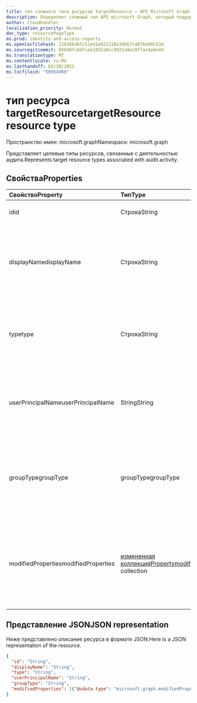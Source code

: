 ```yaml
---
title: тип сложного типа ресурсов targetResource — API Microsoft Graph
description: Определяет сложный тип API microsoft Graph, который поддерживает деятельность организации (клиента) по отчету о журнале аудита.
author: cloudhandler
localization_priority: Normal
doc_type: resourcePageType
ms.prod: identity-and-access-reports
ms.openlocfilehash: 12030bdb5c51e41e821218e3db67c4878a90c53d
ms.sourcegitcommit: 68b49fc847ceb1032a9cc9821a9ec0f7ac4abe44
ms.translationtype: MT
ms.contentlocale: ru-RU
ms.lasthandoff: 03/20/2021
ms.locfileid: "50954960"
---
```

# <a name="targetresource-resource-type"></a><span data-ttu-id="02f43-103">тип ресурса targetResource</span><span class="sxs-lookup"><span data-stu-id="02f43-103">targetResource resource type</span></span>

<span data-ttu-id="02f43-104">Пространство имен: microsoft.graph</span><span class="sxs-lookup"><span data-stu-id="02f43-104">Namespace: microsoft.graph</span></span>

<span data-ttu-id="02f43-105">Представляет целевые типы ресурсов, связанные с деятельностью аудита.</span><span class="sxs-lookup"><span data-stu-id="02f43-105">Represents target resource types associated with audit activity.</span></span> 


## <a name="properties"></a><span data-ttu-id="02f43-106">Свойства</span><span class="sxs-lookup"><span data-stu-id="02f43-106">Properties</span></span>

| <span data-ttu-id="02f43-107">Свойство</span><span class="sxs-lookup"><span data-stu-id="02f43-107">Property</span></span>     | <span data-ttu-id="02f43-108">Тип</span><span class="sxs-lookup"><span data-stu-id="02f43-108">Type</span></span>   |<span data-ttu-id="02f43-109">Описание</span><span class="sxs-lookup"><span data-stu-id="02f43-109">Description</span></span>|
|:---------------|:--------|:----------|
|<span data-ttu-id="02f43-110">id</span><span class="sxs-lookup"><span data-stu-id="02f43-110">id</span></span>|<span data-ttu-id="02f43-111">Строка</span><span class="sxs-lookup"><span data-stu-id="02f43-111">String</span></span>|<span data-ttu-id="02f43-112">Указывает уникальный ID ресурса.</span><span class="sxs-lookup"><span data-stu-id="02f43-112">Indicates the unique ID of the resource.</span></span>|
|<span data-ttu-id="02f43-113">displayName</span><span class="sxs-lookup"><span data-stu-id="02f43-113">displayName</span></span>|<span data-ttu-id="02f43-114">Строка</span><span class="sxs-lookup"><span data-stu-id="02f43-114">String</span></span>|<span data-ttu-id="02f43-115">Указывает видимое имя, определенное для ресурса.</span><span class="sxs-lookup"><span data-stu-id="02f43-115">Indicates the visible name defined for the resource.</span></span> <span data-ttu-id="02f43-116">Обычно указывается, когда создается ресурс.</span><span class="sxs-lookup"><span data-stu-id="02f43-116">Typically specified when the resource is created.</span></span>|
|<span data-ttu-id="02f43-117">type</span><span class="sxs-lookup"><span data-stu-id="02f43-117">type</span></span>|<span data-ttu-id="02f43-118">Строка</span><span class="sxs-lookup"><span data-stu-id="02f43-118">String</span></span>|<span data-ttu-id="02f43-119">Описывает тип ресурса.</span><span class="sxs-lookup"><span data-stu-id="02f43-119">Describes the resource type.</span></span>  <span data-ttu-id="02f43-120">Примеры значений включают `Application` `Group` , и `ServicePrincipal` `User` .</span><span class="sxs-lookup"><span data-stu-id="02f43-120">Example values include `Application`, `Group`, `ServicePrincipal`, and `User`.</span></span>|
|<span data-ttu-id="02f43-121">userPrincipalName</span><span class="sxs-lookup"><span data-stu-id="02f43-121">userPrincipalName</span></span>|<span data-ttu-id="02f43-122">String</span><span class="sxs-lookup"><span data-stu-id="02f43-122">String</span></span>|<span data-ttu-id="02f43-123">При **наборе** типа включается имя пользователя, которое `User` инициировало действие; для других `null` типов.</span><span class="sxs-lookup"><span data-stu-id="02f43-123">When **type** is set to `User`, this includes the user name that initiated the action; `null` for other types.</span></span>|
|<span data-ttu-id="02f43-124">groupType</span><span class="sxs-lookup"><span data-stu-id="02f43-124">groupType</span></span>|<span data-ttu-id="02f43-125">groupType</span><span class="sxs-lookup"><span data-stu-id="02f43-125">groupType</span></span>|<span data-ttu-id="02f43-126">При **наборе** типа указывается тип `Group` группы.</span><span class="sxs-lookup"><span data-stu-id="02f43-126">When **type** is set to `Group`, this indicates the group type.</span></span>  <span data-ttu-id="02f43-127">Возможные значения: `unifiedGroups` `azureAD` , и `unknownFutureValue`</span><span class="sxs-lookup"><span data-stu-id="02f43-127">Possible values are: `unifiedGroups`, `azureAD`, and `unknownFutureValue`</span></span>|
|<span data-ttu-id="02f43-128">modifiedProperties</span><span class="sxs-lookup"><span data-stu-id="02f43-128">modifiedProperties</span></span>|<span data-ttu-id="02f43-129">[измененная коллекцияProperty](modifiedproperty.md)</span><span class="sxs-lookup"><span data-stu-id="02f43-129">[modifiedProperty](modifiedproperty.md) collection</span></span>|<span data-ttu-id="02f43-130">Указывает имя, старое значение и новое значение каждого измененного атрибута.</span><span class="sxs-lookup"><span data-stu-id="02f43-130">Indicates name, old value and new value of each attribute that changed.</span></span> <span data-ttu-id="02f43-131">Значения свойств зависят от **типа операции.**</span><span class="sxs-lookup"><span data-stu-id="02f43-131">Property values depend on the operation **type**.</span></span>|

## <a name="json-representation"></a><span data-ttu-id="02f43-132">Представление JSON</span><span class="sxs-lookup"><span data-stu-id="02f43-132">JSON representation</span></span>

<span data-ttu-id="02f43-133">Ниже представлено описание ресурса в формате JSON.</span><span class="sxs-lookup"><span data-stu-id="02f43-133">Here is a JSON representation of the resource.</span></span>

<!-- {
  "blockType": "resource",
  "optionalProperties": [

  ],
  "@odata.type": "microsoft.graph.targetResource"
}-->

```json
{
  "id": "String",
  "displayName": "String",
  "type": "String",
  "userPrincipalName": "String",
  "groupType": "String", 
  "modifiedProperties": [{"@odata.type": "microsoft.graph.modifiedProperty"}]
}

```


<!-- uuid: 8fcb5dbc-d5aa-4681-8e31-b001d5168d79
2015-10-25 14:57:30 UTC -->
<!-- {
  "type": "#page.annotation",
  "description": "targetResource resource",
  "keywords": "",
  "section": "documentation",
  "tocPath": ""
}-->


